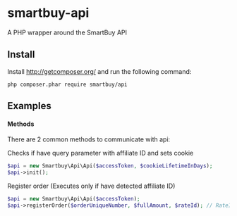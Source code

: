 smartbuy-api
==================

A PHP wrapper around the SmartBuy API

Install
-------

Install http://getcomposer.org/ and run the following command:

```
php composer.phar require smartbuy/api
```

Examples
-------

#### Methods
There are 2 common methods to communicate with api:

Checks if have query parameter with affiliate ID and sets cookie
```php
$api = new Smartbuy\Api\Api($accessToken, $cookieLifetimeInDays);
$api->init(); 
```

Register order (Executes only if have detected affiliate ID)
```php
$api = new Smartbuy\Api\Api($accessToken);
$api->registerOrder($orderUniqueNumber, $fullAmount, $rateId); // RateId is optional
```

